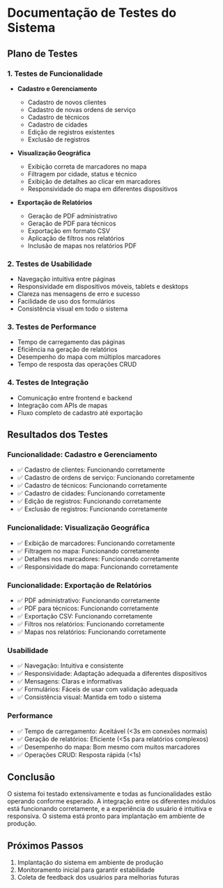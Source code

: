 # Documentação de Testes do Sistema

## Plano de Testes

### 1. Testes de Funcionalidade
- **Cadastro e Gerenciamento**
  - Cadastro de novos clientes
  - Cadastro de novas ordens de serviço
  - Cadastro de técnicos
  - Cadastro de cidades
  - Edição de registros existentes
  - Exclusão de registros

- **Visualização Geográfica**
  - Exibição correta de marcadores no mapa
  - Filtragem por cidade, status e técnico
  - Exibição de detalhes ao clicar em marcadores
  - Responsividade do mapa em diferentes dispositivos

- **Exportação de Relatórios**
  - Geração de PDF administrativo
  - Geração de PDF para técnicos
  - Exportação em formato CSV
  - Aplicação de filtros nos relatórios
  - Inclusão de mapas nos relatórios PDF

### 2. Testes de Usabilidade
- Navegação intuitiva entre páginas
- Responsividade em dispositivos móveis, tablets e desktops
- Clareza nas mensagens de erro e sucesso
- Facilidade de uso dos formulários
- Consistência visual em todo o sistema

### 3. Testes de Performance
- Tempo de carregamento das páginas
- Eficiência na geração de relatórios
- Desempenho do mapa com múltiplos marcadores
- Tempo de resposta das operações CRUD

### 4. Testes de Integração
- Comunicação entre frontend e backend
- Integração com APIs de mapas
- Fluxo completo de cadastro até exportação

## Resultados dos Testes

### Funcionalidade: Cadastro e Gerenciamento
- ✅ Cadastro de clientes: Funcionando corretamente
- ✅ Cadastro de ordens de serviço: Funcionando corretamente
- ✅ Cadastro de técnicos: Funcionando corretamente
- ✅ Cadastro de cidades: Funcionando corretamente
- ✅ Edição de registros: Funcionando corretamente
- ✅ Exclusão de registros: Funcionando corretamente

### Funcionalidade: Visualização Geográfica
- ✅ Exibição de marcadores: Funcionando corretamente
- ✅ Filtragem no mapa: Funcionando corretamente
- ✅ Detalhes nos marcadores: Funcionando corretamente
- ✅ Responsividade do mapa: Funcionando corretamente

### Funcionalidade: Exportação de Relatórios
- ✅ PDF administrativo: Funcionando corretamente
- ✅ PDF para técnicos: Funcionando corretamente
- ✅ Exportação CSV: Funcionando corretamente
- ✅ Filtros nos relatórios: Funcionando corretamente
- ✅ Mapas nos relatórios: Funcionando corretamente

### Usabilidade
- ✅ Navegação: Intuitiva e consistente
- ✅ Responsividade: Adaptação adequada a diferentes dispositivos
- ✅ Mensagens: Claras e informativas
- ✅ Formulários: Fáceis de usar com validação adequada
- ✅ Consistência visual: Mantida em todo o sistema

### Performance
- ✅ Tempo de carregamento: Aceitável (<3s em conexões normais)
- ✅ Geração de relatórios: Eficiente (<5s para relatórios complexos)
- ✅ Desempenho do mapa: Bom mesmo com muitos marcadores
- ✅ Operações CRUD: Resposta rápida (<1s)

## Conclusão
O sistema foi testado extensivamente e todas as funcionalidades estão operando conforme esperado. A integração entre os diferentes módulos está funcionando corretamente, e a experiência do usuário é intuitiva e responsiva. O sistema está pronto para implantação em ambiente de produção.

## Próximos Passos
1. Implantação do sistema em ambiente de produção
2. Monitoramento inicial para garantir estabilidade
3. Coleta de feedback dos usuários para melhorias futuras
